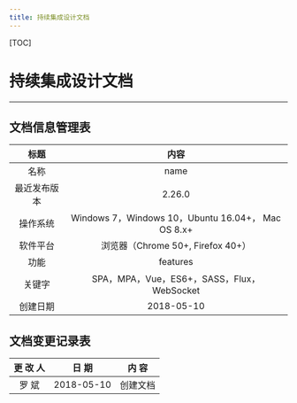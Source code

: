 ```yaml
---
title: 持续集成设计文档
---
```


[TOC]

# 持续集成设计文档

----------

## 文档信息管理表

|      标题      |    内容                                                       |
| :------------: | :-----------------------------------------------------------:|
| 名称           |  name                                      |
| 最近发布版本    |  2.26.0                                                    |
| 操作系统       |  Windows 7，Windows 10，Ubuntu 16.04+， Mac OS 8.x+           |
| 软件平台       |   浏览器（Chrome 50+, Firefox 40+）                            |
| 功能           |   features                                            |
| 关键字         |  SPA，MPA，Vue，ES6+，SASS，Flux，WebSocket |
| 创建日期       |  2018-05-10                                                    |

## 文档变更记录表

|  更 改 人 |    日  期    |        内 容        |
| :-------: | :----------: | :-----------------: |
|   罗 斌   |  2018-05-10  |  创建文档       |
